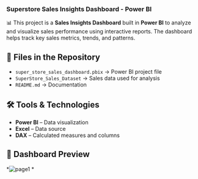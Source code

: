 ### **Superstore Sales Insights Dashboard - Power BI**  

📊 This project is a **Sales Insights Dashboard** built in **Power BI** to analyze and visualize sales performance using interactive reports. The dashboard helps track key sales metrics, trends, and patterns.  

## **📂 Files in the Repository**
- `super_store_sales_dashboard.pbix` → Power BI project file  
- `SuperStore_Sales_Dataset` → Sales data used for analysis  
- `README.md` → Documentation  


## **🛠 Tools & Technologies**
- **Power BI** – Data visualization  
- **Excel** – Data source  
- **DAX** – Calculated measures and columns  

## **📸 Dashboard Preview**
*![page1](https://github.com/user-attachments/assets/6c845470-60d0-4347-9ef2-0a8085269d0c)
*  

